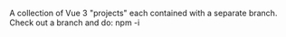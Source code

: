 A collection of Vue 3 "projects" each contained with a separate branch.
Check out a branch and do:
npm -i
